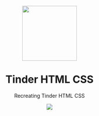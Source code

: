 <h1 align="center">
<br>
  <img src="https://github.com/the/tinder-clone/blob/master/images/logo.png" width="150">
<br>
<br>
Tinder HTML CSS
</h1>

<p align="center">Recreating Tinder HTML CSS</p>

<div align="center">
  <img align="center" src="https://github.com/thebugbounter/tinder-clone/blob/master/images/tinder.jpg">

</div>
